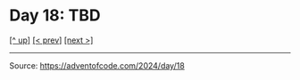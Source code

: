 # Day 18: TBD

[[^ up]](../../README.MD) [[< prev]](../day-17/README.MD) [[next >]](../day-19/README.MD) <!-- [[solution ✨]](./solve.py) -->

<!-- article begin -->

<!-- article end -->

---

Source: https://adventofcode.com/2024/day/18

